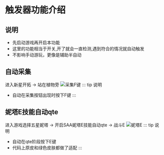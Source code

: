 # 触发器功能介绍
## 说明
* 先启动游戏再开启本功能 
* 这里的功能相当于开关,开了就会一直检测,遇到符合的情况就自动触发 
* 不影响手动游玩，更像是辅助半自动
## 自动采集
进入新星开拓 -> 站在植物旁
![采集F键](/feature/img/autoharvest.png)
::: tip 说明
* 自动在采集按钮出现时按下F键
:::
## 妮塔E技能自动qte
进入游戏选择五星妮塔 -> 开启SAA妮塔E技能自动qte -> 战斗E
![妮塔E](/feature/img/nitaqte.png)
::: tip 说明
* 自动在qte阶段按下E键
* 代码上原皮和绿色皮肤都做了适配
:::
